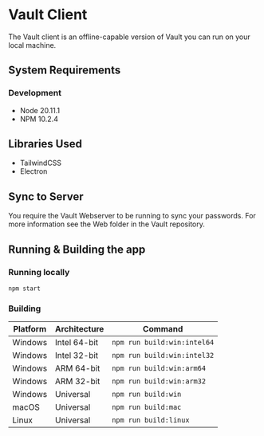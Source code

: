 # Vault Client
The Vault client is an offline-capable version of Vault you can run on your local machine.

## System Requirements
### Development
- Node 20.11.1
- NPM 10.2.4

## Libraries Used
- TailwindCSS
- Electron

## Sync to Server
You require the Vault Webserver to be running to sync your passwords. For more information see the Web folder in the Vault repository. 

## Running & Building the app
### Running locally
`npm start`

### Building

| Platform | Architecture | Command                     |
|----------|--------------|-----------------------------|
| Windows  | Intel 64-bit | `npm run build:win:intel64` |
| Windows  | Intel 32-bit | `npm run build:win:intel32` |
| Windows  | ARM 64-bit   | `npm run build:win:arm64`   |
| Windows  | ARM 32-bit   | `npm run build:win:arm32`   |
| Windows  | Universal    | `npm run build:win`         |
| macOS    | Universal    | `npm run build:mac`         |
| Linux    | Universal    | `npm run build:linux`       |
